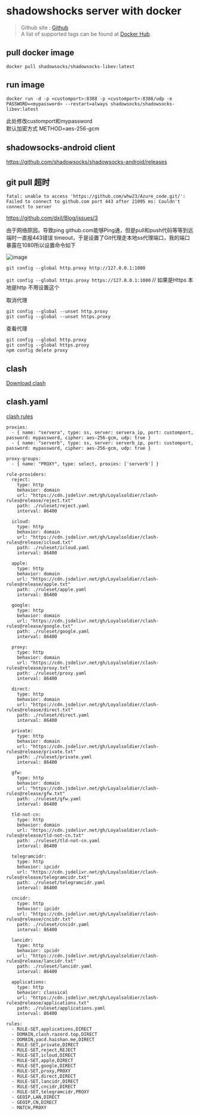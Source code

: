 # shadowshocks server with docker

> Github site : [Github](https://github.com/shadowsocks/shadowsocks-libev) \
> A list of supported tags can be found at [Docker Hub](https://hub.docker.com/r/shadowsocks/shadowsocks-libev/tags/).

## pull docker image
```
docker pull shadowsocks/shadowsocks-libev:latest
```
## run image
```
docker run -d -p <customport>:8388 -p <customport>:8388/udp -e PASSWORD=<mypassword> --restart=always shadowsocks/shadowsocks-libev:latest
```
此处修改customport和mypassword\
默认加密方式 METHOD=aes-256-gcm
## shadowsocks-android client
https://github.com/shadowsocks/shadowsocks-android/releases

## git pull 超时
```
fatal: unable to access 'https://github.com/whw23/Azure_code.git/': Failed to connect to github.com port 443 after 21095 ms: Couldn't connect to server
```
https://github.com/dxil/Blog/issues/3

由于网络原因，导致ping github.com能够Ping通，但是pull和push代码等等到远端时一直报443错误 timeout，于是设置了Git代理走本地ss代理端口，我的端口暴露在1080所以设置命令如下

![image](https://github.com/whw23/learn/assets/58520191/2a4e00d8-d044-4209-adc7-38e1281736e1)

```git config --global http.proxy http://127.0.0.1:1080```

```git config --global https.proxy https://127.0.0.1:1080``` // 如果是Https 本地是http 不用设置这个

取消代理

```
git config --global --unset http.proxy
git config --global --unset https.proxy
```

查看代理

```
git config --global http.proxy
git config --global https.proxy
npm config delete proxy
```

## clash
[Download clash](https://github.com/Fndroid/clash_for_windows_pkg/releases)
## clash.yaml
[clash rules](https://github.com/Loyalsoldier/clash-rules)
```
proxies:
  - { name: "servera", type: ss, server: servera_ip, port: customport, password: mypassword, cipher: aes-256-gcm, udp: true }
  - { name: "serverb", type: ss, server: serverb_ip, port: customport, password: mypassword, cipher: aes-256-gcm, udp: true }

proxy-groups:
  - { name: "PROXY", type: select, proxies: ['serverb'] }

rule-providers:
  reject:
    type: http
    behavior: domain
    url: "https://cdn.jsdelivr.net/gh/Loyalsoldier/clash-rules@release/reject.txt"
    path: ./ruleset/reject.yaml
    interval: 86400

  icloud:
    type: http
    behavior: domain
    url: "https://cdn.jsdelivr.net/gh/Loyalsoldier/clash-rules@release/icloud.txt"
    path: ./ruleset/icloud.yaml
    interval: 86400

  apple:
    type: http
    behavior: domain
    url: "https://cdn.jsdelivr.net/gh/Loyalsoldier/clash-rules@release/apple.txt"
    path: ./ruleset/apple.yaml
    interval: 86400

  google:
    type: http
    behavior: domain
    url: "https://cdn.jsdelivr.net/gh/Loyalsoldier/clash-rules@release/google.txt"
    path: ./ruleset/google.yaml
    interval: 86400

  proxy:
    type: http
    behavior: domain
    url: "https://cdn.jsdelivr.net/gh/Loyalsoldier/clash-rules@release/proxy.txt"
    path: ./ruleset/proxy.yaml
    interval: 86400

  direct:
    type: http
    behavior: domain
    url: "https://cdn.jsdelivr.net/gh/Loyalsoldier/clash-rules@release/direct.txt"
    path: ./ruleset/direct.yaml
    interval: 86400

  private:
    type: http
    behavior: domain
    url: "https://cdn.jsdelivr.net/gh/Loyalsoldier/clash-rules@release/private.txt"
    path: ./ruleset/private.yaml
    interval: 86400

  gfw:
    type: http
    behavior: domain
    url: "https://cdn.jsdelivr.net/gh/Loyalsoldier/clash-rules@release/gfw.txt"
    path: ./ruleset/gfw.yaml
    interval: 86400

  tld-not-cn:
    type: http
    behavior: domain
    url: "https://cdn.jsdelivr.net/gh/Loyalsoldier/clash-rules@release/tld-not-cn.txt"
    path: ./ruleset/tld-not-cn.yaml
    interval: 86400

  telegramcidr:
    type: http
    behavior: ipcidr
    url: "https://cdn.jsdelivr.net/gh/Loyalsoldier/clash-rules@release/telegramcidr.txt"
    path: ./ruleset/telegramcidr.yaml
    interval: 86400

  cncidr:
    type: http
    behavior: ipcidr
    url: "https://cdn.jsdelivr.net/gh/Loyalsoldier/clash-rules@release/cncidr.txt"
    path: ./ruleset/cncidr.yaml
    interval: 86400

  lancidr:
    type: http
    behavior: ipcidr
    url: "https://cdn.jsdelivr.net/gh/Loyalsoldier/clash-rules@release/lancidr.txt"
    path: ./ruleset/lancidr.yaml
    interval: 86400

  applications:
    type: http
    behavior: classical
    url: "https://cdn.jsdelivr.net/gh/Loyalsoldier/clash-rules@release/applications.txt"
    path: ./ruleset/applications.yaml
    interval: 86400

rules:
  - RULE-SET,applications,DIRECT
  - DOMAIN,clash.razord.top,DIRECT
  - DOMAIN,yacd.haishan.me,DIRECT
  - RULE-SET,private,DIRECT
  - RULE-SET,reject,REJECT
  - RULE-SET,icloud,DIRECT
  - RULE-SET,apple,DIRECT
  - RULE-SET,google,DIRECT
  - RULE-SET,proxy,PROXY
  - RULE-SET,direct,DIRECT
  - RULE-SET,lancidr,DIRECT
  - RULE-SET,cncidr,DIRECT
  - RULE-SET,telegramcidr,PROXY
  - GEOIP,LAN,DIRECT
  - GEOIP,CN,DIRECT
  - MATCH,PROXY
```

